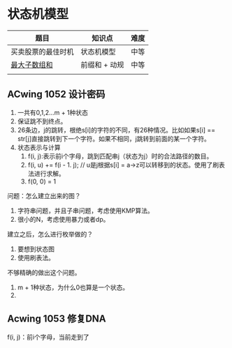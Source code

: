 # 状态机模型





| 题目                                                         | 知识点        | 难度 |
| ------------------------------------------------------------ | ------------- | ---- |
| 买卖股票的最佳时机                                           | 状态机模型    | 中等 |
| [最大子数组和](https://leetcode.cn/problems/maximum-subarray/solution/mai-gu-piao-de-zui-jia-shi-ji-by-optimis-99ml/) | 前缀和 + 动规 | 中等 |
|                                                              |               |      |



## ACwing 1052 设计密码



1. 一共有0,1,2...m + 1种状态
2. 保证跳不到终点。
3. 26条边，j的跳转，根绝s[i]的字符的不同，有26种情况。比如如果s[i] == str[j]直接跳转到下一个字符。如果不相同，j跳转到前面的某一个字符。
4. 状态表示与计算
   1. f(i, j):表示前i个字母，跳到匹配串j（状态为j）时的合法路径的数目。
   2. f(i, u) += f(i - 1. j); // u是j根据s[i] = a->z可以转移到的状态。使用了刷表法进行求解。
   3. f(0, 0) = 1

问题：怎么建立出来的图？

1. 字符串问题，并且子串问题，考虑使用KMP算法。
2. 很小的N，考虑使用暴力或者dp。



建立之后，怎么进行枚举做的？

1. 要想到状态图
2. 使用刷表法。



不够精确的做出这个问题。

1. m + 1种状态，为什么0也算是一个状态。
2. 



## Acwing 1053 修复DNA



f(i, j)：前i个字母，当前走到了